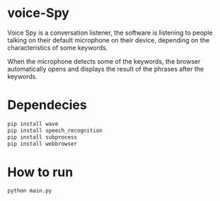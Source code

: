 # voice-Spy

Voice Spy is a conversation listener, the software is listening to people talking on their default microphone on their device,
depending on the characteristics of some keywords.

When the microphone detects some of the keywords, the browser automatically opens and displays the result of the phrases after the keywords.

# Dependecies

```python
pip install wave
pip install speech_recognition
pip install subprocess
pip install webbrowser
```

# How to run

```python
python main.py
```


